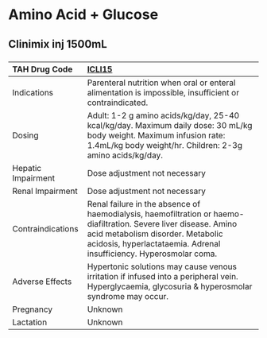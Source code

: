 # Amino Acid + Glucose

## Clinimix inj 1500mL

##### 

| TAH Drug Code      | [ICLI15](https://www.tahsda.org.tw/drugs/hissearch.php?drug_code=ICLI15)                                                                                                                                                     |
|:-------------------|:-----------------------------------------------------------------------------------------------------------------------------------------------------------------------------------------------------------------------------|
| Indications        | Parenteral nutrition when oral or enteral alimentation is impossible, insufficient or contraindicated.                                                                                                                       |
| Dosing             | Adult: 1-2 g amino acids/kg/day, 25-40 kcal/kg/day. Maximum daily dose: 30 mL/kg body weight. Maximum infusion rate: 1.4mL/kg body weight/hr. Children: 2-3g amino acids/kg/day.                                             |
| Hepatic Impairment | Dose adjustment not necessary                                                                                                                                                                                                |
| Renal Impairment   | Dose adjustment not necessary                                                                                                                                                                                                |
| Contraindications  | Renal failure in the absence of haemodialysis, haemofiltration or haemo-diafiltration. Severe liver disease. Amino acid metabolism disorder. Metabolic acidosis, hyperlactataemia. Adrenal insufficiency. Hyperosmolar coma. |
| Adverse Effects    | Hypertonic solutions may cause venous irritation if infused into a peripheral vein. Hyperglycaemia, glycosuria & hyperosmolar syndrome may occur.                                                                            |
| Pregnancy          | Unknown                                                                                                                                                                                                                      |
| Lactation          | Unknown                                                                                                                                                                                                                      |

